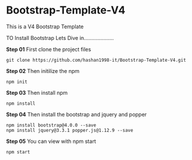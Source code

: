 # Bootstrap-Template-V4
This is a V4 Bootstrap Template


TO Install Bootstrap Lets Dive in....................


**Step 01**
First clone the project files 
```
git clone https://github.com/hashan1998-it/Bootstrap-Template-V4.git
```

**Step 02**
Then initilize the npm 
```
npm init

```

**Step 03**
Then install npm

```
npm install

```

**Step 04**
Then install the bootstrap and jquery and popper

```
npm install bootstrap@4.0.0 --save
npm install jquery@3.3.1 popper.js@1.12.9 --save
```


**Step 05**
You can view with npm start
```
npm start

```




